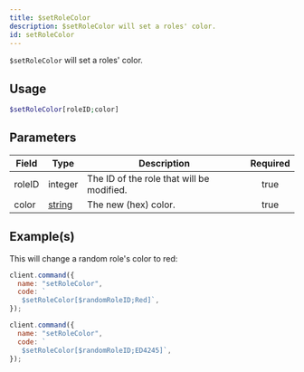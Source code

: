 ```yaml
---
title: $setRoleColor
description: $setRoleColor will set a roles' color.
id: setRoleColor
---
```


`$setRoleColor` will set a roles' color.

## Usage

```php
$setRoleColor[roleID;color]
```

## Parameters

| Field  | Type                                                                                              | Description                               | Required |
| ------ | ------------------------------------------------------------------------------------------------- | ----------------------------------------- | :------: |
| roleID | integer                                                                                           | The ID of the role that will be modified. |   true   |
| color  | [string](https://developer.mozilla.org/en-US/docs/Web/JavaScript/Reference/Global_Objects/String) | The new (hex) color.                      |   true   |

## Example(s)

This will change a random role's color to red:

```javascript
client.command({
  name: "setRoleColor",
  code: `
   $setRoleColor[$randomRoleID;Red]`,
});
```

```javascript
client.command({
  name: "setRoleColor",
  code: `
   $setRoleColor[$randomRoleID;ED4245]`,
});
```
